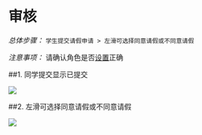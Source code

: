 # 审核

*总体步骤：* `学生提交请假申请 > 左滑可选择同意请假或不同意请假`

*注意事项：* 请确认角色是否[设置](#校方认证)正确

##1. 同学提交显示已提交

![](https://tva1.sinaimg.cn/large/006y8mN6ly1g6t7ktheb8j30ho0umq3v.jpg)

##2. 左滑可选择同意请假或不同意请假

![](https://tva1.sinaimg.cn/large/006y8mN6ly1g6t7lofh9qj30hw0uiq3d.jpg)
